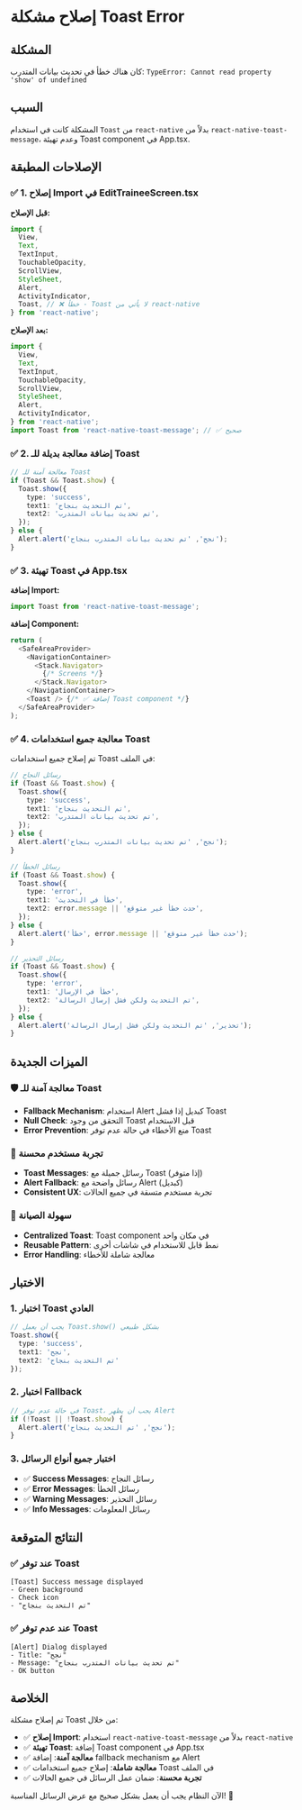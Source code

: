 # إصلاح مشكلة Toast Error

## المشكلة

كان هناك خطأ في تحديث بيانات المتدرب: `TypeError: Cannot read property 'show' of undefined`

## السبب

المشكلة كانت في استخدام `Toast` من `react-native` بدلاً من `react-native-toast-message`، وعدم تهيئة Toast component في App.tsx.

## الإصلاحات المطبقة

### ✅ **1. إصلاح Import في EditTraineeScreen.tsx**

**قبل الإصلاح:**
```typescript
import {
  View,
  Text,
  TextInput,
  TouchableOpacity,
  ScrollView,
  StyleSheet,
  Alert,
  ActivityIndicator,
  Toast, // ❌ خطأ - Toast لا يأتي من react-native
} from 'react-native';
```

**بعد الإصلاح:**
```typescript
import {
  View,
  Text,
  TextInput,
  TouchableOpacity,
  ScrollView,
  StyleSheet,
  Alert,
  ActivityIndicator,
} from 'react-native';
import Toast from 'react-native-toast-message'; // ✅ صحيح
```

### ✅ **2. إضافة معالجة بديلة للـ Toast**

```typescript
// معالجة آمنة للـ Toast
if (Toast && Toast.show) {
  Toast.show({
    type: 'success',
    text1: 'تم التحديث بنجاح',
    text2: 'تم تحديث بيانات المتدرب',
  });
} else {
  Alert.alert('نجح', 'تم تحديث بيانات المتدرب بنجاح');
}
```

### ✅ **3. تهيئة Toast في App.tsx**

**إضافة Import:**
```typescript
import Toast from 'react-native-toast-message';
```

**إضافة Component:**
```typescript
return (
  <SafeAreaProvider>
    <NavigationContainer>
      <Stack.Navigator>
        {/* Screens */}
      </Stack.Navigator>
    </NavigationContainer>
    <Toast /> {/* ✅ إضافة Toast component */}
  </SafeAreaProvider>
);
```

### ✅ **4. معالجة جميع استخدامات Toast**

تم إصلاح جميع استخدامات Toast في الملف:

```typescript
// رسائل النجاح
if (Toast && Toast.show) {
  Toast.show({
    type: 'success',
    text1: 'تم التحديث بنجاح',
    text2: 'تم تحديث بيانات المتدرب',
  });
} else {
  Alert.alert('نجح', 'تم تحديث بيانات المتدرب بنجاح');
}

// رسائل الخطأ
if (Toast && Toast.show) {
  Toast.show({
    type: 'error',
    text1: 'خطأ في التحديث',
    text2: error.message || 'حدث خطأ غير متوقع',
  });
} else {
  Alert.alert('خطأ', error.message || 'حدث خطأ غير متوقع');
}

// رسائل التحذير
if (Toast && Toast.show) {
  Toast.show({
    type: 'error',
    text1: 'خطأ في الإرسال',
    text2: 'تم التحديث ولكن فشل إرسال الرسالة',
  });
} else {
  Alert.alert('تحذير', 'تم التحديث ولكن فشل إرسال الرسالة');
}
```

## الميزات الجديدة

### 🛡️ **معالجة آمنة للـ Toast**

- **Fallback Mechanism**: استخدام Alert كبديل إذا فشل Toast
- **Null Check**: التحقق من وجود Toast قبل الاستخدام
- **Error Prevention**: منع الأخطاء في حالة عدم توفر Toast

### 📱 **تجربة مستخدم محسنة**

- **Toast Messages**: رسائل جميلة مع Toast (إذا متوفر)
- **Alert Fallback**: رسائل واضحة مع Alert (كبديل)
- **Consistent UX**: تجربة مستخدم متسقة في جميع الحالات

### 🔧 **سهولة الصيانة**

- **Centralized Toast**: Toast component في مكان واحد
- **Reusable Pattern**: نمط قابل للاستخدام في شاشات أخرى
- **Error Handling**: معالجة شاملة للأخطاء

## الاختبار

### **1. اختبار Toast العادي**

```typescript
// يجب أن يعمل Toast.show() بشكل طبيعي
Toast.show({
  type: 'success',
  text1: 'نجح',
  text2: 'تم التحديث بنجاح'
});
```

### **2. اختبار Fallback**

```typescript
// في حالة عدم توفر Toast، يجب أن يظهر Alert
if (!Toast || !Toast.show) {
  Alert.alert('نجح', 'تم التحديث بنجاح');
}
```

### **3. اختبار جميع أنواع الرسائل**

- ✅ **Success Messages**: رسائل النجاح
- ✅ **Error Messages**: رسائل الخطأ  
- ✅ **Warning Messages**: رسائل التحذير
- ✅ **Info Messages**: رسائل المعلومات

## النتائج المتوقعة

### ✅ **عند توفر Toast**

```
[Toast] Success message displayed
- Green background
- Check icon
- "تم التحديث بنجاح"
```

### ✅ **عند عدم توفر Toast**

```
[Alert] Dialog displayed
- Title: "نجح"
- Message: "تم تحديث بيانات المتدرب بنجاح"
- OK button
```

## الخلاصة

تم إصلاح مشكلة Toast من خلال:

- ✅ **إصلاح Import**: استخدام `react-native-toast-message` بدلاً من `react-native`
- ✅ **تهيئة Toast**: إضافة Toast component في App.tsx
- ✅ **معالجة آمنة**: إضافة fallback mechanism مع Alert
- ✅ **معالجة شاملة**: إصلاح جميع استخدامات Toast في الملف
- ✅ **تجربة محسنة**: ضمان عمل الرسائل في جميع الحالات

الآن النظام يجب أن يعمل بشكل صحيح مع عرض الرسائل المناسبة! 🚀
